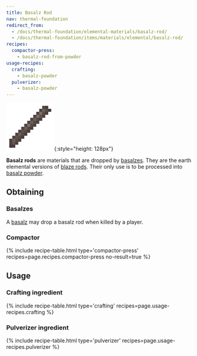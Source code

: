 ```yaml
---
title: Basalz Rod
nav: thermal-foundation
redirect_from:
  - /docs/thermal-foundation/elemental-materials/basalz-rod/
  - /docs/thermal-foundation/items/materials/elemental/basalz-rod/
recipes:
  compactor-press:
    - basalz-rod-from-powder
usage-recipes:
  crafting:
    - basalz-powder
  pulverizer:
    - basalz-powder
---
```


![Basalz rod](/assets/images/thermal-foundation/basalz-rod.png){:style="height: 128px"}


**Basalz rods** are materials that are dropped by [basalzes](/docs/basalz/).
They are the earth elemental versions of [blaze
rods](https://minecraft.gamepedia.com/Blaze_Rod). Their only use is to be
processed into [basalz powder](/docs/basalz-powder/).


Obtaining
---------

### Basalzes
A [basalz](/docs/basalz/) may drop a basalz rod when killed by a player.

### Compactor
{% include recipe-table.html type='compactor-press' recipes=page.recipes.compactor-press no-result=true %}


Usage
-----

### Crafting ingredient
{% include recipe-table.html type='crafting' recipes=page.usage-recipes.crafting %}

### Pulverizer ingredient
{% include recipe-table.html type='pulverizer' recipes=page.usage-recipes.pulverizer %}
